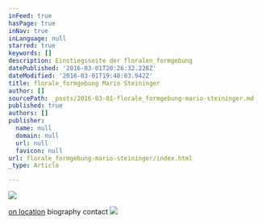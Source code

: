 ```yaml
---
inFeed: true
hasPage: true
inNav: true
inLanguage: null
starred: true
keywords: []
description: Einstiegsseite der floralen_formgebung
datePublished: '2016-03-01T20:26:32.228Z'
dateModified: '2016-03-01T19:48:03.942Z'
title: florale_formgebung Mario Steininger
author: []
sourcePath: _posts/2016-03-01-florale_formgebung-mario-steininger.md
published: true
authors: []
publisher:
  name: null
  domain: null
  url: null
  favicon: null
url: florale_formgebung-mario-steininger/index.html
_type: Article

---
```

![](https://the-grid-user-content.s3-us-west-2.amazonaws.com/7fb94107-0fc2-4c24-9dea-9723dca3b6d8.jpg)

[on location][0] biography contact ![](https://the-grid-user-content.s3-us-west-2.amazonaws.com/a2763b15-2a21-4598-adb3-912b6f392133.gif)

[0]: https://app.thegrid.io/sites/71e97b1f-3199-4c28-8579-efd814d4033e/posts/a7a1c25c-f760-4f7d-a58b-78953020024a